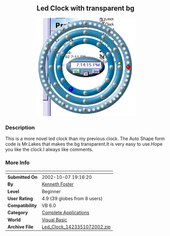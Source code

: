 ﻿<div align="center">

## Led Clock with transparent bg

<img src="PIC20021072032273434.jpg">
</div>

### Description

This is a more novel led clock than my previous clock. The Auto Shape form code is Mr.Lakes that makes the bg transparent.It is very easy to use.Hope you like the clock.I always like comments.
 
### More Info
 


<span>             |<span>
---                |---
**Submitted On**   |2002-10-07 19:16:20
**By**             |[Kenneth Foster](https://github.com/Planet-Source-Code/PSCIndex/blob/master/ByAuthor/kenneth-foster.md)
**Level**          |Beginner
**User Rating**    |4.9 (39 globes from 8 users)
**Compatibility**  |VB 6\.0
**Category**       |[Complete Applications](https://github.com/Planet-Source-Code/PSCIndex/blob/master/ByCategory/complete-applications__1-27.md)
**World**          |[Visual Basic](https://github.com/Planet-Source-Code/PSCIndex/blob/master/ByWorld/visual-basic.md)
**Archive File**   |[Led\_Clock\_1423351072002\.zip](https://github.com/Planet-Source-Code/kenneth-foster-led-clock-with-transparent-bg__1-39632/archive/master.zip)








